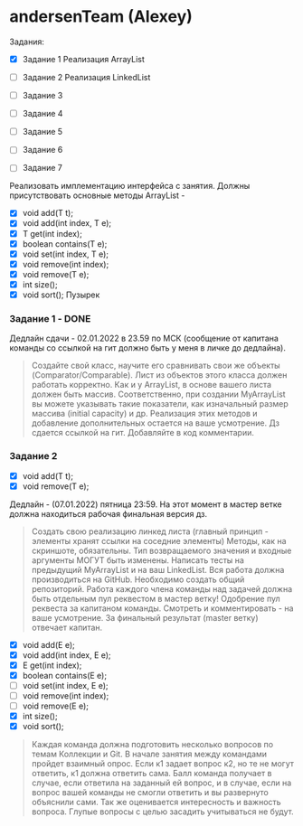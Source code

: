 ﻿# andersenTeam (Alexey)

Задания:
* [X] Задание 1 Реализация ArrayList
* [ ] Задание 2 Реализация LinkedList
* [ ] Задание 3 
* [ ] Задание 4 
* [ ] Задание 5 
* [ ] Задание 6 
* [ ] Задание 7 


Реализовать имплементацию интерфейса с занятия.
Должны присутствовать основные методы ArrayList - 
* [X] void add(T t);
* [X] void add(int index, T e);
* [X] T get(int index);
* [X] boolean contains(T e);
* [X] void set(int index, T e);
* [X] void remove(int index);
* [X] void remove(T e);
* [X] int size();
* [X] void sort(); Пузырек

### Задание 1 - DONE

Дедлайн сдачи - 02.01.2022 в 23.59 по МСК (сообщение от капитана команды со ссылкой на гит должно быть у меня в личке до дедлайна).

>Создайте свой класс, научите его сравнивать свои же объекты (Comparator/Comparable). Лист из объектов этого класса должен работать корректно.
Как и у ArrayList, в основе вашего листа должен быть массив.
Соответственно, при создании MyArrayList вы можете указывать такие показатели, как изначальный размер массива (initial capacity) и др.
Реализация этих методов и добавление дополнительных остается на ваше усмотрение.
Дз сдается ссылкой на гит. Добавляйте в код комментарии.


### Задание 2

* [X] void add(T t);
* [X] void remove(T e);

Дедлайн - (07.01.2022) пятница 23:59. На этот момент в мастер ветке должна находиться рабочая финальная версия дз.

>Создать свою реализацию линкед листа (главный принцип - элементы хранят ссылки на соседние элементы)
Методы, как на скриншоте, обязательны. Тип возвращаемого значения и входные аргументы МОГУТ быть изменены.
Написать тесты на предыдущий MyArrayList и на ваш LinkedList.
Вся работа должна производиться на GitHub. Необходимо создать общий репозиторий. Работа каждого члена команды над задачей должна быть отдельным пул реквестом в мастер ветку! Одобрение пул реквеста за капитаном команды. Смотреть и комментировать - на ваше усмотрение.
За финальный результат (master ветку) отвечает капитан.

* [X] void add(E e);
* [X] void add(int index, E e);
* [X] E get(int index);
* [X] boolean contains(E e);
* [ ] void set(int index, E e);
* [ ] void remove(int index);
* [ ] void remove(E e);
* [X] int size();
* [X] void sort(); 

>Каждая команда должна подготовить несколько вопросов по темам Коллекции и Git.
В начале занятия между командами пройдет взаимный опрос. Если к1 задает вопрос к2, но те не могут ответить, к1 должна ответить сама. Балл команда получает в случае, если ответила на заданный ей вопрос, и в случае, если на вопрос вашей команды не смогли ответить и вы развернуто объяснили сами. Так же оценивается интересность и важность вопроса. Глупые вопросы с целью засадить учитываться не будут.


